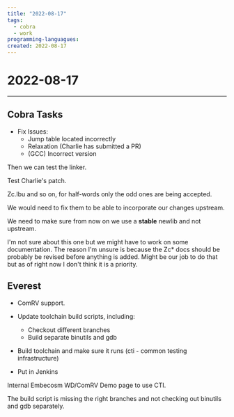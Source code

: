 ```yaml
---
title: "2022-08-17"
tags:
  - cobra
  - work
programming-languagues:
created: 2022-08-17
---
```

# 2022-08-17
---
## Cobra Tasks
- Fix Issues:
    - Jump table located incorrectly
    - Relaxation (Charlie has submitted a PR)
    - (GCC) Incorrect version

Then we can test the linker.

Test Charlie's patch.

Zc.lbu and so on, for half-words only the odd ones are being accepted.

We would need to fix them to be able to incorporate our changes upstream.

We need to make sure from now on we use a **stable** newlib and not upstream.

I'm not sure about this one but we might have to work on some documentation. The reason I'm unsure is because the Zc\* docs should be probably be revised before anything is added. Might be our job to do that but as of right now I don't think it is a priority.

## Everest
- ComRV support.

- Update toolchain build scripts, including:
    - Checkout different branches
    - Build separate binutils and gdb
- Build toolchain and make sure it runs (cti - common testing infrastructure)
- Put in Jenkins

Internal Embecosm WD/ComRV Demo page to use CTI.

The build script is missing the right branches and not checking out binutils and gdb separately.